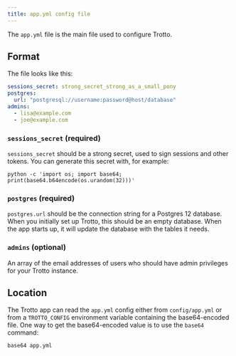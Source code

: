 ```yaml
---
title: app.yml config file
---
```


The `app.yml` file is the main file used to configure Trotto.

## Format

The file looks like this:

```yaml
sessions_secret: strong_secret_strong_as_a_small_pony
postgres:
  url: "postgresql://username:password@host/database"
admins:
  - lisa@example.com
  - joe@example.com
```

### `sessions_secret` (required)

`sessions_secret` should be a strong secret, used to sign sessions and other tokens. You can generate this secret with,
for example:

```
python -c 'import os; import base64; print(base64.b64encode(os.urandom(32)))'
```

### `postgres` (required)

`postgres.url` should be the connection string for a Postgres 12 database. When you initially set up Trotto, this
should be an empty database. When the app starts up, it will update the database with the tables it needs.

### `admins` (optional)

An array of the email addresses of users who should have admin privileges for your Trotto instance.

## Location

The Trotto app can read the `app.yml` config either from `config/app.yml` or from a `TROTTO_CONFIG` environment variable
containing the base64-encoded file. One way to get the base64-encoded value is to use the `base64` command:

```text
base64 app.yml
```
